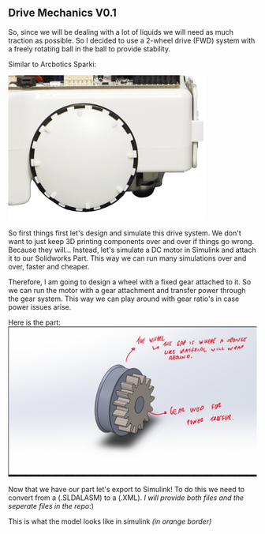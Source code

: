 ## Drive Mechanics V0.1

So, since we will be dealing with a lot of liquids we will need as much traction as possible. So I decided to use a 2-wheel drive (FWD) system with a freely rotating ball in the ball to provide stability.

Similar to Arcbotics Sparki:

![](Images/Wheel-concept.png)

So first things first let's design and simulate this drive system. We don't want to just keep 3D printing components over and over if things go wrong. Because they will... Instead, let's simulate a DC motor in Simulink and attach it to our Solidworks Part. This way we can run many simulations over and over, faster and cheaper.

Therefore, I am going to design a wheel with a fixed gear attached to it. So we can run the motor with a gear attachment and transfer power through the gear system. This way we can play around with gear ratio's in case power issues arise.

Here is the part:
![](Images/Wheel-gear-part.png)

Now that we have our part let's export to Simulink! To do this we need to convert from a (.SLDALASM) to a (.XML).
*I will provide both files and the seperate files in the repo*:)

This is what the model looks like in simulink *(in orange border)*
![]()
